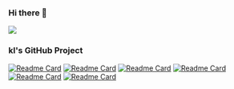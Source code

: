 ### Hi there 👋

<!--
**klboke/klboke** is a ✨ _special_ ✨ repository because its `README.md` (this file) appears on your GitHub profile.

Here are some ideas to get you started:

- 🔭 I’m currently working on ...
- 🌱 I’m currently learning ...
- 👯 I’m looking to collaborate on ...
- 🤔 I’m looking for help with ...
- 💬 Ask me about ...
- 📫 How to reach me: ...
- 😄 Pronouns: ...
- ⚡ Fun fact: ...
-->
![](https://github-readme-stats.vercel.app/api?username=klboke&count_private=true&show_icons=true)
### kl's GitHub Project
[![Readme Card](https://github-readme-stats.vercel.app/api/pin/?username=kekingcn&repo=kkFileView)](https://github.com/kekingcn/kkFileView)
[![Readme Card](https://github-readme-stats.vercel.app/api/pin/?username=kekingcn&repo=kkbinlog)](https://github.com/kekingcn/kkbinlog)
[![Readme Card](https://github-readme-stats.vercel.app/api/pin/?username=kekingcn&repo=quarkus-dubbo-rpc)](https://github.com/kekingcn/quarkus-dubbo-rpc)
[![Readme Card](https://github-readme-stats.vercel.app/api/pin/?username=kekingcn&repo=quarkus-nacos-config)](https://github.com/kekingcn/quarkus-nacos-config)
[![Readme Card](https://github-readme-stats.vercel.app/api/pin/?username=kekingcn&repo=quarkus-apollo-config)](https://github.com/kekingcn/quarkus-apollo-config)
[![Readme Card](https://github-readme-stats.vercel.app/api/pin/?username=kekingcn&repo=quarkus-redis-klock)](https://github.com/kekingcn/quarkus-redis-klock)
